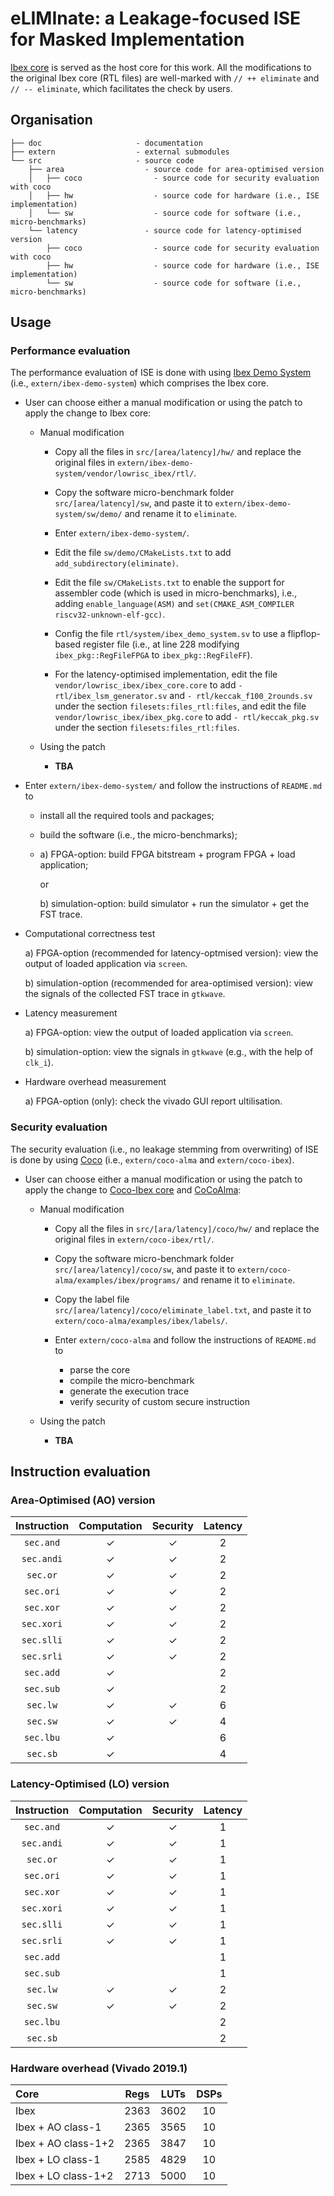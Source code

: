 # eLIMInate: a Leakage-focused ISE for Masked Implementation

[Ibex core](https://github.com/lowRISC/ibex) is served as the host core for this work.
All the modifications to the original Ibex core (RTL files) are well-marked with
`// ++ eliminate` and `// -- eliminate`, which facilitates 
the check by users. 

<!--- ==================================================================== --->

## Organisation
```
├── doc                     - documentation
├── extern                  - external submodules
└── src                     - source code
    ├── area                  - source code for area-optimised version 
    │   ├── coco                - source code for security evaluation with coco     
    │   ├── hw                  - source code for hardware (i.e., ISE implementation)
    │   └── sw                  - source code for software (i.e., micro-benchmarks)
    └── latency               - source code for latency-optimised version
        ├── coco                - source code for security evaluation with coco     
        ├── hw                  - source code for hardware (i.e., ISE implementation)
        └── sw                  - source code for software (i.e., micro-benchmarks)
```

<!--- ==================================================================== --->

## Usage

### Performance evaluation

The performance evaluation of ISE is done with using [Ibex Demo System](https://github.com/lowRISC/ibex-demo-system) (i.e., `extern/ibex-demo-system`) which comprises the Ibex core.

- User can choose either a manual modification or using the patch to apply the change to Ibex core:

  - Manual modification

    - Copy all the files in `src/[area/latency]/hw/` and replace the original files in `extern/ibex-demo-system/vendor/lowrisc_ibex/rtl/`.

    - Copy the software micro-benchmark folder `src/[area/latency]/sw`, and paste it to `extern/ibex-demo-system/sw/demo/` and rename it to `eliminate`.

    - Enter `extern/ibex-demo-system/`.

    - Edit the file `sw/demo/CMakeLists.txt` to add `add_subdirectory(eliminate)`.

    - Edit the file `sw/CMakeLists.txt` to enable the support for assembler code (which is used in micro-benchmarks), i.e., adding `enable_language(ASM)` and `set(CMAKE_ASM_COMPILER riscv32-unknown-elf-gcc)`.

    - Config the file `rtl/system/ibex_demo_system.sv` to use a flipflop-based register file (i.e., at line 228 modifying `ibex_pkg::RegFileFPGA` to `ibex_pkg::RegFileFF`).

    - For the latency-optimised implementation, edit the file `vendor/lowrisc_ibex/ibex_core.core` to add `- rtl/ibex_lsm_generator.sv` and `- rtl/keccak_f100_2rounds.sv` under the section `filesets:files_rtl:files`, and edit the file `vendor/lowrisc_ibex/ibex_pkg.core` to add `- rtl/keccak_pkg.sv` under the section `filesets:files_rtl:files`.

  - Using the patch

    - **TBA**

- Enter `extern/ibex-demo-system/` and follow the instructions of `README.md` to 
  - install all the required tools and packages;
  - build the software (i.e., the micro-benchmarks);
  -  a) FPGA-option: build FPGA bitstream + program FPGA + load application; 

     or

     b) simulation-option: build simulator + run the simulator + get the FST trace.

- Computational correctness test

  a) FPGA-option (recommended for latency-optmised version): view the output of loaded application via `screen`.

  b) simulation-option (recommended for area-optimised version): view the signals of the collected FST trace in `gtkwave`. 

- Latency measurement

  a) FPGA-option: view the output of loaded application via `screen`.

  b) simulation-option: view the signals in `gtkwave` (e.g., with the help of `clk_i`).

- Hardware overhead measurement

  a) FPGA-option (only): check the vivado GUI report ultilisation.

### Security evaluation 

The security evaluation (i.e., no leakage stemming from overwriting) of ISE is done by using [Coco](https://github.com/IAIK/coco-alma) (i.e., `extern/coco-alma` and `extern/coco-ibex`). 

- User can choose either a manual modification or using the patch to apply the change to 
[Coco-Ibex core](https://github.com/IAIK/coco-ibex) and [CoCoAlma](https://github.com/IAIK/coco-alma):

  - Manual modification

    - Copy all the files in `src/[ara/latency]/coco/hw/` and replace the original files in `extern/coco-ibex/rtl/`.
    
    - Copy the software micro-benchmark folder `src/[area/latency]/coco/sw`, and paste it to `extern/coco-alma/examples/ibex/programs/` and rename it to `eliminate`.

    - Copy the label file `src/[area/latency]/coco/eliminate_label.txt`, and paste it to `extern/coco-alma/examples/ibex/labels/`.

    - Enter `extern/coco-alma` and follow the instructions of `README.md` to 
      - parse the core 
      - compile the micro-benchmark
      - generate the execution trace  
      - verify security of custom secure instruction 

  - Using the patch 
    - **TBA**  

<!--- ==================================================================== --->

## Instruction evaluation

### Area-Optimised (AO) version 

| Instruction | Computation | Security | Latency | 
| :---------: | :---------: | :------: | :-----: |
| `sec.and`   |     &check; |  &check; |      2  |
| `sec.andi`  |     &check; |  &check; |      2  |
| `sec.or`    |     &check; |  &check; |      2  |
| `sec.ori`   |     &check; |  &check; |      2  |
| `sec.xor`   |     &check; |  &check; |      2  |
| `sec.xori`  |     &check; |  &check; |      2  |
| `sec.slli`  |     &check; |  &check; |      2  |
| `sec.srli`  |     &check; |  &check; |      2  |
| `sec.add`   |     &check; |          |      2  |
| `sec.sub`   |     &check; |          |      2  |
| `sec.lw`    |     &check; |  &check; |      6  |
| `sec.sw`    |     &check; |  &check; |      4  |
| `sec.lbu`   |     &check; |          |      6  |
| `sec.sb`    |     &check; |          |      4  |

### Latency-Optimised (LO) version 

| Instruction | Computation | Security | Latency | 
| :---------: | :---------: | :------: | :-----: |
| `sec.and`   |     &check; |  &check; |      1  |
| `sec.andi`  |     &check; |  &check; |      1  |
| `sec.or`    |     &check; |  &check; |      1  |
| `sec.ori`   |     &check; |  &check; |      1  |
| `sec.xor`   |     &check; |  &check; |      1  |
| `sec.xori`  |     &check; |  &check; |      1  |
| `sec.slli`  |     &check; |  &check; |      1  |
| `sec.srli`  |     &check; |  &check; |      1  |
| `sec.add`   |             |          |      1  |
| `sec.sub`   |             |          |      1  |
| `sec.lw`    |     &check; |  &check; |      2  |
| `sec.sw`    |     &check; |  &check; |      2  |
| `sec.lbu`   |             |          |      2  |
| `sec.sb`    |             |          |      2  |

### Hardware overhead (Vivado 2019.1)

| Core                   |  Regs  |  LUTs  |  DSPs  | 
| :--------------------  | :----: | :----: | :----: |
| Ibex                   |  2363  |  3602  |    10  |
| Ibex + AO class-1      |  2365  |  3565  |    10  |
| Ibex + AO class-1+2    |  2365  |  3847  |    10  |
| Ibex + LO class-1      |  2585  |  4829  |    10  |
| Ibex + LO class-1+2    |  2713  |  5000  |    10  |

<!--- ==================================================================== --->
